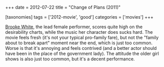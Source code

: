 +++
date = 2012-07-22
title = "Change of Plans (2011)"

[taxonomies]
tags = ['2012-movie', 'good']
categories = ['movies']
+++

[Brooke White], the lead female performer, scores quite high on the
desirability charts, while the music her character does sucks hard. The
movie feels fresh (it\'s not your typical pro-family fare), but not the
\"family about to break apart\" moment near the end, which is just too
common. Worse is that it\'s annoying and feels contrived (and a better
actor should have been in the place of the government lady). The
attitude the older girl shows is also just too common, but it\'s a
decent performance.

  [Brooke White]: http://en.wikipedia.org/wiki/Brooke_White
